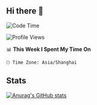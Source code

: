 ## Hi there 👋


<!--START_SECTION:waka-->
![Code Time](http://img.shields.io/badge/Code%20Time-61%20hrs%2049%20mins-blue)

![Profile Views](http://img.shields.io/badge/Profile%20Views-2-blue)

📊 **This Week I Spent My Time On** 

```text
🕑︎ Time Zone: Asia/Shanghai
```

<!--END_SECTION:waka-->

## Stats

[![Anurag's GitHub stats](https://github-readme-stats.vercel.app/api?username=rooobinye)](https://github.com/anuraghazra/github-readme-stats)

<!--
**RooobinYe/RooobinYe** is a ✨ _special_ ✨ repository because its `README.md` (this file) appears on your GitHub profile.

Here are some ideas to get you started:

- 🔭 I’m currently working on ...
- 🌱 I’m currently learning ...
- 👯 I’m looking to collaborate on ...
- 🤔 I’m looking for help with ...
- 💬 Ask me about ...
- 📫 How to reach me: ...
- 😄 Pronouns: ...
- ⚡ Fun fact: ...
-->
